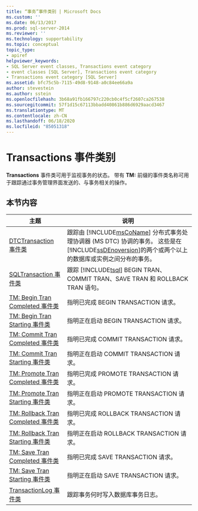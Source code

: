 ```yaml
---
title: “事务”事件类别 | Microsoft Docs
ms.custom: ''
ms.date: 06/13/2017
ms.prod: sql-server-2014
ms.reviewer: ''
ms.technology: supportability
ms.topic: conceptual
topic_type:
- apiref
helpviewer_keywords:
- SQL Server event classes, Transactions event category
- event classes [SQL Server], Transactions event category
- Transactions event category [SQL Server]
ms.assetid: bfc75c5b-7115-49d8-9148-a0c84ee66a9a
author: stevestein
ms.author: sstein
ms.openlocfilehash: 3b68a91fb166797c220cb0c4f5cf2607ca267538
ms.sourcegitcommit: 57f1d15c67113bbadd40861b886d6929aacd3467
ms.translationtype: MT
ms.contentlocale: zh-CN
ms.lasthandoff: 06/18/2020
ms.locfileid: "85051318"
---
```

# <a name="transactions-event-category"></a>Transactions 事件类别
  **Transactions** 事件类可用于监视事务的状态。 带有 **TM:** 前缀的事件类名称可用于跟踪通过事务管理界面发送的、与事务相关的操作。  
  
## <a name="in-this-section"></a>本节内容  
  
|主题|说明|  
|-----------|-----------------|  
|[DTCTransaction 事件类](dtctransaction-event-class.md)|跟踪由 [!INCLUDE[msCoName](../../includes/msconame-md.md)] 分布式事务处理协调器 (MS DTC) 协调的事务。 这些是在 [!INCLUDE[ssDEnoversion](../../includes/ssdenoversion-md.md)]的两个或两个以上的数据库或实例之间分布的事务。|  
|[SQLTransaction 事件类](sqltransaction-event-class.md)|跟踪 [!INCLUDE[tsql](../../includes/tsql-md.md)] BEGIN TRAN、COMMIT TRAN、SAVE TRAN 和 ROLLBACK TRAN 语句。|  
|[TM: Begin Tran Completed 事件类](tm-begin-tran-completed-event-class.md)|指明已完成 BEGIN TRANSACTION 请求。|  
|[TM: Begin Tran Starting 事件类](tm-begin-tran-starting-event-class.md)|指明正在启动 BEGIN TRANSACTION 请求。|  
|[TM: Commit Tran Completed 事件类](tm-commit-tran-completed-event-class.md)|指明已完成 COMMIT TRANSACTION 请求。|  
|[TM: Commit Tran Starting 事件类](tm-commit-tran-starting-event-class.md)|指明正在启动 COMMIT TRANSACTION 请求。|  
|[TM: Promote Tran Completed 事件类](tm-promote-tran-completed-event-class.md)|指明已完成 PROMOTE TRANSACTION 请求。|  
|[TM: Promote Tran Starting 事件类](tm-promote-tran-starting-event-class.md)|指明正在启动 PROMOTE TRANSACTION 请求。|  
|[TM: Rollback Tran Completed 事件类](tm-rollback-tran-completed-event-class.md)|指明已完成 ROLLBACK TRANSACTION 请求。|  
|[TM: Rollback Tran Starting 事件类](tm-rollback-tran-starting-event-class.md)|指明正在启动 ROLLBACK TRANSACTION 请求。|  
|[TM: Save Tran Completed 事件类](tm-save-tran-completed-event-class.md)|指明已完成 SAVE TRANSACTION 请求。|  
|[TM: Save Tran Starting 事件类](tm-save-tran-starting-event-class.md)|指明正在启动 SAVE TRANSACTION 请求。|  
|[TransactionLog 事件类](transactionlog-event-class.md)|跟踪事务何时写入数据库事务日志。|  
  
  
